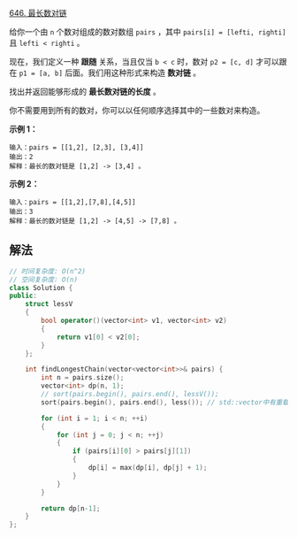 [646. 最长数对链](https://leetcode.cn/problems/maximum-length-of-pair-chain/)

给你一个由 `n` 个数对组成的数对数组 `pairs` ，其中 `pairs[i] = [lefti, righti]` 且 `lefti < righti` 。

现在，我们定义一种 **跟随** 关系，当且仅当 `b < c` 时，数对 `p2 = [c, d]` 才可以跟在 `p1 = [a, b]` 后面。我们用这种形式来构造 **数对链** 。

找出并返回能够形成的 **最长数对链的长度** 。

你不需要用到所有的数对，你可以以任何顺序选择其中的一些数对来构造。

 

**示例 1：**

```
输入：pairs = [[1,2], [2,3], [3,4]]
输出：2
解释：最长的数对链是 [1,2] -> [3,4] 。
```

**示例 2：**

```
输入：pairs = [[1,2],[7,8],[4,5]]
输出：3
解释：最长的数对链是 [1,2] -> [4,5] -> [7,8] 。
```



## 解法

```cc
// 时间复杂度: O(n^2)
// 空间复杂度: O(n)
class Solution {
public:
    struct lessV
    {
        bool operator()(vector<int> v1, vector<int> v2)
        {
            return v1[0] < v2[0];
        }
    };

    int findLongestChain(vector<vector<int>>& pairs) {
        int n = pairs.size();
        vector<int> dp(n, 1);
        // sort(pairs.begin(), pairs.end(), lessV());
        sort(pairs.begin(), pairs.end(), less()); // std::vector中有重载<

        for (int i = 1; i < n; ++i)
        {
            for (int j = 0; j < n; ++j)
            {
                if (pairs[i][0] > pairs[j][1])
                {
                    dp[i] = max(dp[i], dp[j] + 1);
                }
            }
        }

        return dp[n-1];
    }
};
```

